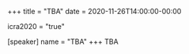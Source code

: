+++
title = "TBA"
date = 2020-11-26T14:00:00-00:00

icra2020 = "true"

[speaker]
  name = "TBA"
+++
TBA

